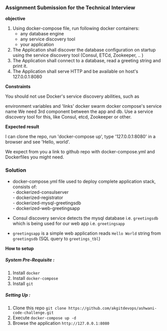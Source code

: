 ### Assignment Submission for the Technical Interview

**objective**

1. Using docker-compose file, run following docker containers:
    - any database engine
    - any service discovery tool
    - your application
2. The Application shall discover the database configuration on startup using the service discovery tool (Consul, ETCd, Zookeeper, .. )
3. The Application shall connect to a database, read a greeting string and print it.
4. The Application shall serve HTTP and be available on host's 127.0.0.1:8080

**Constraints**

You should not use Docker's service discovery abilities, such as

environment variables and 'links'
docker swarm
docker compose's service name
We need 3rd component between the app and db.
Use a service discovery tool for this, like Consul, etcd, Zookeeper or other.

**Expected result**

I can clone the repo, run 'docker-compose up', type '127.0.0.1:8080' in a browser and see 'Hello, world'.

We expect from you a link to github repo with docker-compose.yml and Dockerfiles you might need.

### Solution

* docker-compose.yml file used to deploy complete application stack, consists of:  
       - dockerized-consulserver  
       - dockerized-registrator  
       - dockerized-mysql-greetingsdb  
       - dockerized-web-greetingsapp  

* Consul discovery service detects the mysql database i.e. `greetingsdb` which is being used for our web app i.e. `greetingsapp`

* `greetingsapp` is a simple web application reads `Hello World` string from `greetingsdb` (SQL query to `greetings_tbl`)

**How to setup**

##### System Pre-Requisite :

1. Install `docker`
2. Install `docker-compose`
3. Install `git`

##### Setting Up :

1. Clone this repo `git clone https://github.com/akgitdevops/ashwani-code-challenge.git`
2. Execute `docker-compose up -d`
3. Browse the application `http://127.0.0.1:8080`







